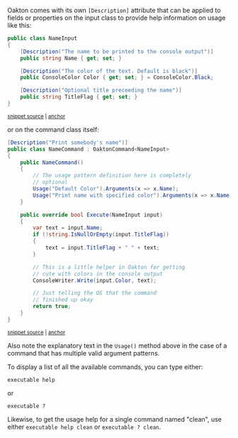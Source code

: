 <!--title:Help Text-->

Oakton comes with its own `[Description]` attribute that can be applied to fields or properties on
the input class to provide help information on usage like this:

<!-- snippet: sample_NameInput -->
<a id='snippet-sample_nameinput'></a>
```cs
public class NameInput
{
    [Description("The name to be printed to the console output")]
    public string Name { get; set; }

    [Description("The color of the text. Default is black")]
    public ConsoleColor Color { get; set; } = ConsoleColor.Black;

    [Description("Optional title preceeding the name")]
    public string TitleFlag { get; set; }
}
```
<sup><a href='https://github.com/JasperFx/alba/blob/master/src/quickstart/Program.cs#L19-L31' title='Snippet source file'>snippet source</a> | <a href='#snippet-sample_nameinput' title='Start of snippet'>anchor</a></sup>
<!-- endSnippet -->

or on the command class itself:

<!-- snippet: sample_NameCommand -->
<a id='snippet-sample_namecommand'></a>
```cs
[Description("Print somebody's name")]
public class NameCommand : OaktonCommand<NameInput>
{
    public NameCommand()
    {
        // The usage pattern definition here is completely
        // optional
        Usage("Default Color").Arguments(x => x.Name);
        Usage("Print name with specified color").Arguments(x => x.Name, x => x.Color);
    }

    public override bool Execute(NameInput input)
    {
        var text = input.Name;
        if (!string.IsNullOrEmpty(input.TitleFlag))
        {
            text = input.TitleFlag + " " + text;
        }

        // This is a little helper in Oakton for getting
        // cute with colors in the console output
        ConsoleWriter.Write(input.Color, text);

        // Just telling the OS that the command
        // finished up okay
        return true;
    }
}
```
<sup><a href='https://github.com/JasperFx/alba/blob/master/src/quickstart/Program.cs#L33-L63' title='Snippet source file'>snippet source</a> | <a href='#snippet-sample_namecommand' title='Start of snippet'>anchor</a></sup>
<!-- endSnippet -->

Also note the explanatory text in the `Usage()` method above in the case of a command that has multiple valid
argument patterns.

To display a list of all the available commands, you can type either:

```
executable help
```

or 

```
executable ?
```

Likewise, to get the usage help for a single command named "clean", use either `executable help clean` or `executable ? clean`.
